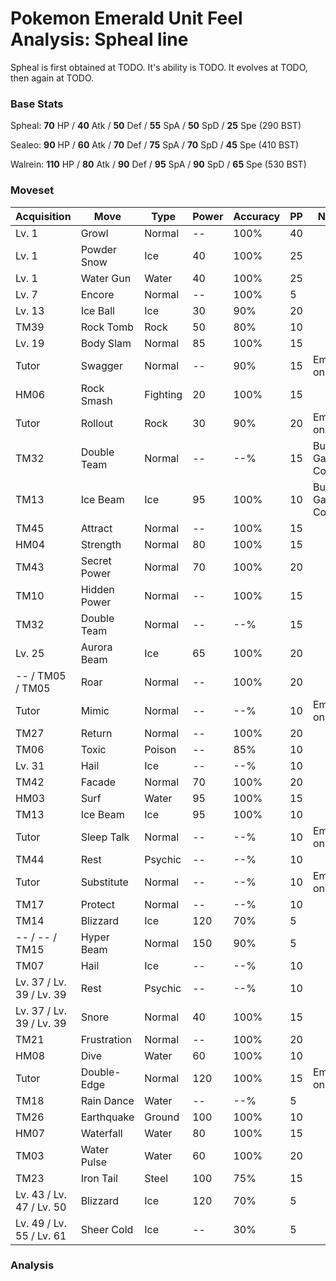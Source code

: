 # Pokemon Emerald Unit Feel Analysis: Spheal line

Spheal is first obtained at TODO. It's ability is TODO. It evolves at TODO, then again at TODO.

### Base Stats

Spheal: **70** HP / **40** Atk / **50** Def / **55** SpA / **50** SpD / **25** Spe (290 BST)

Sealeo: **90** HP / **60** Atk / **70** Def / **75** SpA / **70** SpD / **45** Spe (410 BST)

Walrein: **110** HP / **80** Atk / **90** Def / **95** SpA / **90** SpD / **65** Spe (530 BST)

### Moveset

|Acquisition             |Move        |Type    |Power|Accuracy|PP |Notes                    |
|---                     |---         |---     |---  |---     |---|---                      |
|Lv. 1                   |Growl       |Normal  |--   |100%    |40 |                         |
|Lv. 1                   |Powder Snow |Ice     |40   |100%    |25 |                         |
|Lv. 1                   |Water Gun   |Water   |40   |100%    |25 |                         |
|Lv. 7                   |Encore      |Normal  |--   |100%    |5  |                         |
|Lv. 13                  |Ice Ball    |Ice     |30   |90%     |20 |                         |
|TM39                    |Rock Tomb   |Rock    |50   |80%     |10 |                         |
|Lv. 19                  |Body Slam   |Normal  |85   |100%    |15 |                         |
|Tutor                   |Swagger     |Normal  |--   |90%     |15 |Emerald only             |
|HM06                    |Rock Smash  |Fighting|20   |100%    |15 |                         |
|Tutor                   |Rollout     |Rock    |30   |90%     |20 |Emerald only             |
|TM32                    |Double Team |Normal  |--   |--%     |15 |Buy at Game Corner       |
|TM13                    |Ice Beam    |Ice     |95   |100%    |10 |Buy at Game Corner       |
|TM45                    |Attract     |Normal  |--   |100%    |15 |                         |
|HM04                    |Strength    |Normal  |80   |100%    |15 |                         |
|TM43                    |Secret Power|Normal  |70   |100%    |20 |                         |
|TM10                    |Hidden Power|Normal  |--   |100%    |15 |                         |
|TM32                    |Double Team |Normal  |--   |--%     |15 |                         |
|Lv. 25                  |Aurora Beam |Ice     |65   |100%    |20 |                         |
|-- / TM05 / TM05        |Roar        |Normal  |--   |100%    |20 |                         |
|Tutor                   |Mimic       |Normal  |--   |--%     |10 |Emerald only             |
|TM27                    |Return      |Normal  |--   |100%    |20 |                         |
|TM06                    |Toxic       |Poison  |--   |85%     |10 |                         |
|Lv. 31                  |Hail        |Ice     |--   |--%     |10 |                         |
|TM42                    |Facade      |Normal  |70   |100%    |20 |                         |
|HM03                    |Surf        |Water   |95   |100%    |15 |                         |
|TM13                    |Ice Beam    |Ice     |95   |100%    |10 |                         |
|Tutor                   |Sleep Talk  |Normal  |--   |--%     |10 |Emerald only             |
|TM44                    |Rest        |Psychic |--   |--%     |10 |                         |
|Tutor                   |Substitute  |Normal  |--   |--%     |10 |Emerald only             |
|TM17                    |Protect     |Normal  |--   |--%     |10 |                         |
|TM14                    |Blizzard    |Ice     |120  |70%     |5  |                         |
|-- / -- / TM15          |Hyper Beam  |Normal  |150  |90%     |5  |                         |
|TM07                    |Hail        |Ice     |--   |--%     |10 |                         |
|Lv. 37 / Lv. 39 / Lv. 39|Rest        |Psychic |--   |--%     |10 |                         |
|Lv. 37 / Lv. 39 / Lv. 39|Snore       |Normal  |40   |100%    |15 |                         |
|TM21                    |Frustration |Normal  |--   |100%    |20 |                         |
|HM08                    |Dive        |Water   |60   |100%    |10 |                         |
|Tutor                   |Double-Edge |Normal  |120  |100%    |15 |Emerald only             |
|TM18                    |Rain Dance  |Water   |--   |--%     |5  |                         |
|TM26                    |Earthquake  |Ground  |100  |100%    |10 |                         |
|HM07                    |Waterfall   |Water   |80   |100%    |15 |                         |
|TM03                    |Water Pulse |Water   |60   |100%    |20 |                         |
|TM23                    |Iron Tail   |Steel   |100  |75%     |15 |                         |
|Lv. 43 / Lv. 47 / Lv. 50|Blizzard    |Ice     |120  |70%     |5  |                         |
|Lv. 49 / Lv. 55 / Lv. 61|Sheer Cold  |Ice     |--   |30%     |5  |                         |

### Analysis